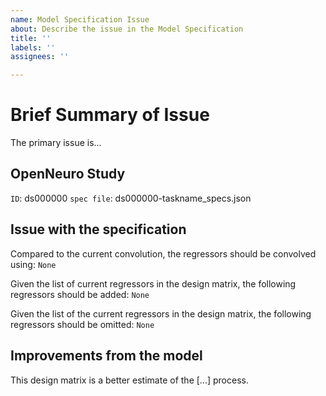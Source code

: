 ```yaml
---
name: Model Specification Issue
about: Describe the issue in the Model Specification
title: ''
labels: ''
assignees: ''

---
```


# Brief Summary of Issue

The primary issue is...

## OpenNeuro Study

`ID`: ds000000
`spec file`:  ds000000-taskname_specs.json

## Issue with the specification

Compared to the current convolution, the regressors should be convolved using: `None`

Given the list of current regressors in the design matrix, the following regressors should be added: `None`

Given the list of the current regressors in the design matrix, the following regressors should be omitted: `None`

## Improvements from the model

This design matrix is a better estimate of the [...] process.
